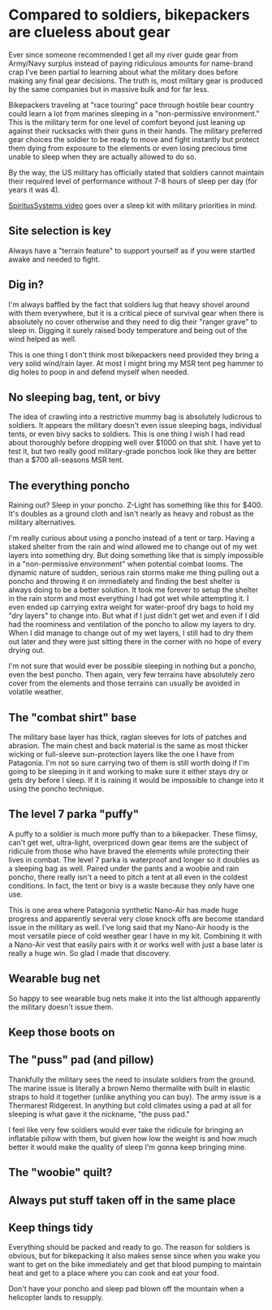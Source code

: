 # Compared to soldiers, bikepackers are clueless about gear

Ever since someone recommended I get all my river guide gear from Army/Navy surplus instead of paying ridiculous amounts for name-brand crap I've been partial to learning about what the military does before making any final gear decisions. The truth is, most military gear is produced by the same companies but in massive bulk and for far less.

Bikepackers traveling at "race touring" pace through hostile bear country could learn a lot from marines sleeping in a "non-permissive environment." This is the military term for one level of comfort beyond just leaning up against their rucksacks with their guns in their hands. The military preferred gear choices the soldier to be ready to move and fight instantly but protect them dying from exposure to the elements or even losing precious time unable to sleep when they are actually allowed to do so.

By the way, the US military has officially stated that soldiers cannot maintain their required level of performance without 7-8 hours of sleep per day (for years it was 4).

[SpiritusSystems video](https://youtu.be/KO9s1qV7xVM?si=XudECgdZKSfKQFqf) goes over a sleep kit with military priorities in mind.

## Site selection is key

Always have a "terrain feature" to support yourself as if you were startled awake and needed to fight.

## Dig in?

I'm always baffled by the fact that soldiers lug that heavy shovel around with them everywhere, but it is a critical piece of survival gear when there is absolutely no cover otherwise and they need to dig their "ranger grave" to sleep in. Digging it surely raised body temperature and being out of the wind helped as well.

This is one thing I don't think most bikepackers need provided they bring a very solid wind/rain layer. At most I might bring my MSR tent peg hammer to dig holes to poop in and defend myself when needed.

## No sleeping bag, tent, or bivy

The idea of crawling into a restrictive mummy bag is absolutely ludicrous to soldiers. It appears the military doesn't even issue sleeping bags, individual tents, or even bivy sacks to soldiers. This is one thing I wish I had read about thoroughly before dropping well over $1000 on that shit. I have yet to test it, but two really good military-grade ponchos look like they are better than a $700 all-seasons MSR tent.

## The everything poncho

Raining out? Sleep in your poncho. Z-Light has something like this for $400. It's doubles as a ground cloth and isn't nearly as heavy and robust as the military alternatives.

I'm really curious about using a poncho instead of a tent or tarp. Having a staked shelter from the rain and wind allowed me to change out of my wet layers into something dry. But doing something like that is simply impossible in a "non-permissive environment" when potential combat looms. The dynamic nature of sudden, serious rain storms make me thing pulling out a poncho and throwing it on immediately and finding the best shelter is always doing to be a better solution. It took me forever to setup the shelter in the rain storm and most everything I had got wet while attempting it. I even ended up carrying extra weight for water-proof dry bags to hold my "dry layers" to change into. But what if I just didn't get wet and even if I did had the roominess and ventilation of the poncho to allow my layers to dry. When I did manage to change out of my wet layers, I still had to dry them out later and they were just sitting there in the corner with no hope of every drying out.

I'm not sure that would ever be possible sleeping in nothing but a poncho, even the best poncho. Then again, very few terrains have absolutely zero cover from the elements and those terrains can usually be avoided in volatile weather.

## The "combat shirt" base

The military base layer has thick, raglan sleeves for lots of patches and abrasion. The main chest and back material is the same as most thicker wicking or full-sleeve sun-protection layers like the one I have from Patagonia. I'm not so sure carrying two of them is still worth doing if I'm going to be sleeping in it and working to make sure it either stays dry or gets dry before I sleep. If it is raining it would be impossible to change into it using the poncho technique.

## The level 7 parka "puffy"

A puffy to a soldier is much more puffy than to a bikepacker. These flimsy, can't get wet, ultra-light, overpriced down gear items are the subject of ridicule from those who have braved the elements while protecting their lives in combat. The level 7 parka is waterproof and longer so it doubles as a sleeping bag as well. Paired under the pants and a woobie and rain poncho, there really isn't a need to pitch a tent at all even in the coldest conditions. In fact, the tent or bivy is a waste because they only have one use.

This is one area where Patagonia synthetic Nano-Air has made huge progress and apparently several very close knock offs are become standard issue in the military as well. I've long said that my Nano-Air hoody is the most versatile piece of cold weather gear I have in my kit. Combining it with a Nano-Air vest that easily pairs with it or works well with just a base later is really a huge win. So glad I made that discovery.

## Wearable bug net

So happy to see wearable bug nets make it into the list although apparently the military doesn't issue them.

## Keep those boots on

## The "puss" pad (and pillow)

Thankfully the military sees the need to insulate soldiers from the ground. The marine issue is literally a brown Nemo thermalite with built in elastic straps to hold it together (unlike anything you can buy). The army issue is a Thermarest Ridgerest. In anything but cold climates using a pad at all for sleeping is what gave it the nickname, "the puss pad."

I feel like very few soldiers would ever take the ridicule for bringing an inflatable pillow with them, but given how low the weight is and how much better it would make the quality of sleep I'm gonna keep bringing mine.

## The "woobie" quilt?


## Always put stuff taken off in the same place

## Keep things tidy

Everything should be packed and ready to go. The reason for soldiers is obvious, but for bikepacking it also makes sense since when you wake you want to get on the bike immediately and get that blood pumping to maintain heat and get to a place where you can cook and eat your food.

Don't have your poncho and sleep pad blown off the mountain when a helicopter lands to resupply.

